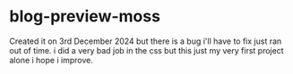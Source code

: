 # blog-preview-moss
Created it on 3rd December 2024 but there is a bug i'll have to fix just ran out of time.
i did a very bad job in the css but this just my
very first project alone i hope i improve.
